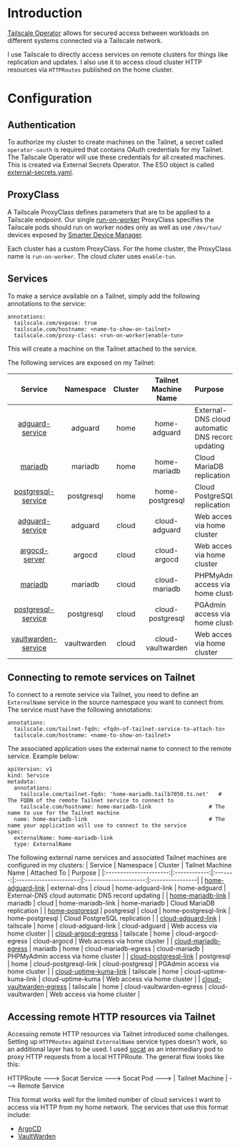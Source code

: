# Introduction
[Tailscale Operator](https://tailscale.com/kb/1236/kubernetes-operator) allows for secured access between workloads on different systems connected via a Tailscale network.

I use Tailscale to directly access services on remote clusters for things like replication and updates. I also use it to access cloud cluster HTTP resources via `HTTPRoutes` published on the home cluster.

# Configuration
## Authentication
To authorize my cluster to create machines on the Tailnet, a secret called `operator-oauth` is required that contains OAuth credentials for my Tailnet. The Tailscale Operator will use these credentials for all created machines. This is created via External Secrets Operator. The ESO object is called [external-secrets.yaml](/manifests/network/tailscale/base/external-secrets.yaml).

## ProxyClass
A Tailscale ProxyClass defines parameters that are to be applied to a Tailscale endpoint. Our single [run-on-worker](/manifests/network/tailscale/proxyclass.yaml) ProxyClass specifies the Tailscale pods should run on worker nodes only as well as use `/dev/tun/` devices exposed by [Smarter Device Manager](/manifests/system/smarter-device-manager).

Each cluster has a custom ProxyClass. For the home cluster, the ProxyClass name is `run-on-worker`. The cloud cluter uses `enable-tun`.

## Services
To make a service available on a Tailnet, simply add the following annotations to the service: 
```
annotations:
  tailscale.com/expose: true
  tailscale.com/hostname: <name-to-show-on-tailnet>
  tailscale.com/proxy-class: <run-on-worker|enable-tun>
```
This will create a machine on the Tailnet attached to the service.

The following services are exposed on my Tailnet:

|     Service    |  Namespace  | Cluster |  Tailnet Machine Name  | Purpose                                |
|:--------------:|:-----------:|:-------:|:----------------------:|:---------------------------------------|
|[adguard-service](/manifests/apps/adguard/overlays/home/values-adguard.yaml) |adguard | home | home-adguard | External-DNS cloud automatic DNS record updating |
| [mariadb](/manifests/database/mariadb/values.yaml) | mariadb | home | home-mariadb | Cloud MariaDB replication |
| [postgresql-service](/manifests/database/postgresql/overlays/home/cluster.yaml) | postgresql | home | home-postgresql | Cloud PostgreSQL replication |
| [adguard-service](/manifests/apps/adguard/overlays/cloud/values.yaml) | adguard | cloud | cloud-adguard | Web access via home cluster |
| [argocd-server](/argocd/overlays/cloud/values.yaml) | argocd | cloud | cloud-argocd | Web access via home cluster |
| [mariadb](/manifests/database/mariadb-cloud/values.yaml) | mariadb | cloud | cloud-mariadb | PHPMyAdmin access via home cluster |
| [postgresql-service](/manifests/database/postgresql/overlays/cloud/cluster.yaml) | postgresql | cloud | cloud-postgresql | PGAdmin access via home cluster |
| [vaultwarden-service](/manifests/apps/vaultwarden/overlays/cloud/values.yaml) | vaultwarden | cloud | cloud-vaultwarden | Web access via home cluster |


## Connecting to remote services on Tailnet
To connect to a remote service via Tailnet, you need to define an `ExternalName` service in the source namespace you want to connect from.  The service must have the following annotations:
```
annotations:
  tailscale.com/tailnet-fqdn: <fqdn-of-tailnet-service-to-attach-to>
  tailscale.com/hostname: <name-to-show-on-tailnet>
```

The associated application uses the external name to connect to the remote service. Example below:

```
apiVersion: v1
kind: Service
metadata:
  annotations:
    tailscale.com/tailnet-fqdn: 'home-mariadb.tailb7050.ts.net'   # The FQDN of the remote Tailnet service to connect to
    tailscale.com/hostname: home-mariadb-link                  # The name to use for the Tailnet machine
  name: home-mariadb-link                                      # The name your application will use to connect to the service
spec:
  externalName: home-mariadb-link
  type: ExternalName
```

The following external name services and associated Tailnet machines are configured in my clusters:
|     Service            |  Namespace   | Cluster |  Tailnet Machine Name  |      Attached To      | Purpose         |
|:----------------------:|:------------:|:-------:|:----------------------:|:---------------------:|:----------------|
| [home-adguard-link](/manifests/network/external-dns/overlays/cloud/service.yaml) | external-dns | cloud | home-adguard-link | home-adguard | External-DNS cloud automatic DNS record updating |
| [home-mariadb-link](/manifests/database/mariadb-cloud/service.yaml) | mariadb | cloud | home-mariadb-link | home-mariadb | Cloud MariaDB replication |
| [home-postgresql](/manifests/database/postgresql/overlays/cloud/service.yaml) | postgresql | cloud | home-postgresql-link | home-postgresql | Cloud PostgreSQL replication |
| [cloud-adguard-link](/manifests/network/tailscale/overlays/home/tunnel-cloud-adguard.yaml) | tailscale | home | cloud-adguard-link | cloud-adguard | Web access via home cluster |
| [cloud-argocd-egress](/manifests/network/tailscale/overlays/home/tunnel-cloud-argocd.yaml) | tailscale | home | cloud-argocd-egress | cloud-argocd | Web access via home cluster |
| [cloud-mariadb-egress](/manifests/database/phpmyadmin/service.yaml) | mariadb | home | cloud-mariadb-egress | cloud-mariadb | PHPMyAdmin access via home cluster |
| [cloud-postgresql-link](/manifests/database/postgresql/overlays/home/service.yaml) | postgresql | home | cloud-postgresql-link | cloud-postgresql | PGAdmin access via home cluster |
| [cloud-uptime-kuma-link](/manifests/network/tailscale/overlays/home/tunnel-cloud-uptime-kuma.yaml) | tailscale | home | cloud-uptime-kuma-link | cloud-uptime-kuma | Web access via home cluster |
| [cloud-vaultwarden-egress](/manifests/network/tailscale/overlays/home/tunnel-cloud-vaultwarden.yaml) | tailscale | home | cloud-vaultwarden-egress | cloud-vaultwarden | Web access via home cluster |

## Accessing remote HTTP resources via Tailnet
Accessing remote HTTP resources via Tailnet introduced some challenges. Setting up `HTTPRoutes` against `ExternalName` service types doesn't work, so an additional layer has to be used. I used [socat](https://linux.die.net/man/1/socat) as an intermediary pod to proxy HTTP requests from a local HTTPRoute. The general flow looks like this:

HTTPRoute ---> Socat Service ---> Socat Pod ---> | Tailnet Machine | ---> Remote Service

This format works well for the limited number of cloud services I want to access via HTTP from my home network. The services that use this format include:
- [ArgoCD](/manifests/network/tailscale/overlays/home/tunnel-cloud-argocd.yaml)
- [VaultWarden](/manifests/network/tailscale/overlays/home/tunnel-cloud-vaultwarden.yaml)